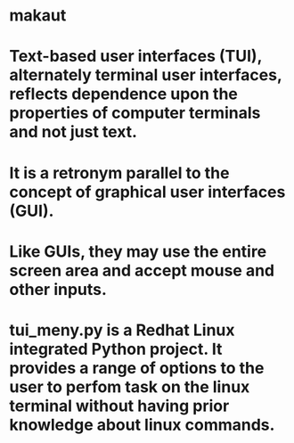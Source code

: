 # makaut

# Text-based user interfaces (TUI), alternately terminal user interfaces, reflects dependence upon the properties of computer terminals and not just text.
# It is a retronym parallel to the concept of graphical user interfaces (GUI). 
# Like GUIs, they may use the entire screen area and accept mouse and other inputs. 

# tui_meny.py is a Redhat Linux integrated Python project. It provides a range of options to the user to perfom task on the linux terminal without having prior knowledge about linux commands.
